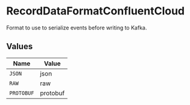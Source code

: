 # RecordDataFormatConfluentCloud

Format to use to serialize events before writing to Kafka.


## Values

| Name       | Value      |
| ---------- | ---------- |
| `JSON`     | json       |
| `RAW`      | raw        |
| `PROTOBUF` | protobuf   |